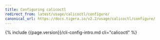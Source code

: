 ```yaml
---
title: Configuring calicoctl
redirect_from: latest/usage/calicoctl/configure/
canonical_url: https://docs.tigera.io/v2.2/usage/calicoctl/configure/
---
```


{% include {{page.version}}/cli-config-intro.md cli="calicoctl" %}
